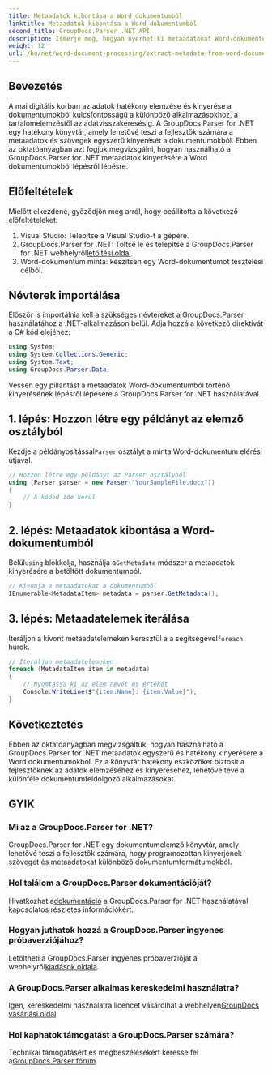 ```yaml
---
title: Metaadatok kibontása a Word dokumentumból
linktitle: Metaadatok kibontása a Word dokumentumból
second_title: GroupDocs.Parser .NET API
description: Ismerje meg, hogyan nyerhet ki metaadatokat Word-dokumentumokból a GroupDocs.Parser for .NET segítségével. Egyszerű lépések a dokumentuminformációk elemzéséhez és lekéréséhez.
weight: 12
url: /hu/net/word-document-processing/extract-metadata-from-word-document/
---
```

## Bevezetés
A mai digitális korban az adatok hatékony elemzése és kinyerése a dokumentumokból kulcsfontosságú a különböző alkalmazásokhoz, a tartalomelemzéstől az adatvisszakeresésig. A GroupDocs.Parser for .NET egy hatékony könyvtár, amely lehetővé teszi a fejlesztők számára a metaadatok és szövegek egyszerű kinyerését a dokumentumokból. Ebben az oktatóanyagban azt fogjuk megvizsgálni, hogyan használható a GroupDocs.Parser for .NET metaadatok kinyerésére a Word dokumentumokból lépésről lépésre.
## Előfeltételek
Mielőtt elkezdené, győződjön meg arról, hogy beállította a következő előfeltételeket:
1. Visual Studio: Telepítse a Visual Studio-t a gépére.
2.  GroupDocs.Parser for .NET: Töltse le és telepítse a GroupDocs.Parser for .NET webhelyről[letöltési oldal](https://releases.groupdocs.com/parser/net/).
3. Word-dokumentum minta: készítsen egy Word-dokumentumot tesztelési célból.
## Névterek importálása
Először is importálnia kell a szükséges névtereket a GroupDocs.Parser használatához a .NET-alkalmazáson belül. Adja hozzá a következő direktívát a C# kód elejéhez:
```csharp
using System;
using System.Collections.Generic;
using System.Text;
using GroupDocs.Parser.Data;
```
Vessen egy pillantást a metaadatok Word-dokumentumból történő kinyerésének lépésről lépésére a GroupDocs.Parser for .NET használatával.
## 1. lépés: Hozzon létre egy példányt az elemző osztályból
 Kezdje a példányosítással`Parser` osztályt a minta Word-dokumentum elérési útjával.
```csharp
// Hozzon létre egy példányt az Parser osztályból
using (Parser parser = new Parser("YourSampleFile.docx"))
{
    // A kódod ide kerül
}
```
## 2. lépés: Metaadatok kibontása a Word-dokumentumból
 Belül`using` blokkolja, használja a`GetMetadata` módszer a metaadatok kinyerésére a betöltött dokumentumból.
```csharp
// Kivonja a metaadatokat a dokumentumból
IEnumerable<MetadataItem> metadata = parser.GetMetadata();
```
## 3. lépés: Metaadatelemek iterálása
 Iteráljon a kivont metaadatelemeken keresztül a a segítségével`foreach` hurok.
```csharp
// Iteráljon metaadatelemeken
foreach (MetadataItem item in metadata)
{
    // Nyomtassa ki az elem nevét és értékét
    Console.WriteLine($"{item.Name}: {item.Value}");
}
```
## Következtetés
Ebben az oktatóanyagban megvizsgáltuk, hogyan használható a GroupDocs.Parser for .NET metaadatok egyszerű és hatékony kinyerésére a Word dokumentumokból. Ez a könyvtár hatékony eszközöket biztosít a fejlesztőknek az adatok elemzéséhez és kinyeréséhez, lehetővé téve a különféle dokumentumfeldolgozó alkalmazásokat.

## GYIK
### Mi az a GroupDocs.Parser for .NET?
GroupDocs.Parser for .NET egy dokumentumelemző könyvtár, amely lehetővé teszi a fejlesztők számára, hogy programozottan kinyerjenek szöveget és metaadatokat különböző dokumentumformátumokból.
### Hol találom a GroupDocs.Parser dokumentációját?
 Hivatkozhat a[dokumentáció](https://tutorials.groupdocs.com/parser/net/) a GroupDocs.Parser for .NET használatával kapcsolatos részletes információkért.
### Hogyan juthatok hozzá a GroupDocs.Parser ingyenes próbaverziójához?
 Letöltheti a GroupDocs.Parser ingyenes próbaverzióját a webhelyről[kiadások oldala](https://releases.groupdocs.com/).
### A GroupDocs.Parser alkalmas kereskedelmi használatra?
 Igen, kereskedelmi használatra licencet vásárolhat a webhelyen[GroupDocs vásárlási oldal](https://purchase.groupdocs.com/buy).
### Hol kaphatok támogatást a GroupDocs.Parser számára?
 Technikai támogatásért és megbeszélésekért keresse fel a[GroupDocs.Parser fórum](https://forum.groupdocs.com/c/parser/17).